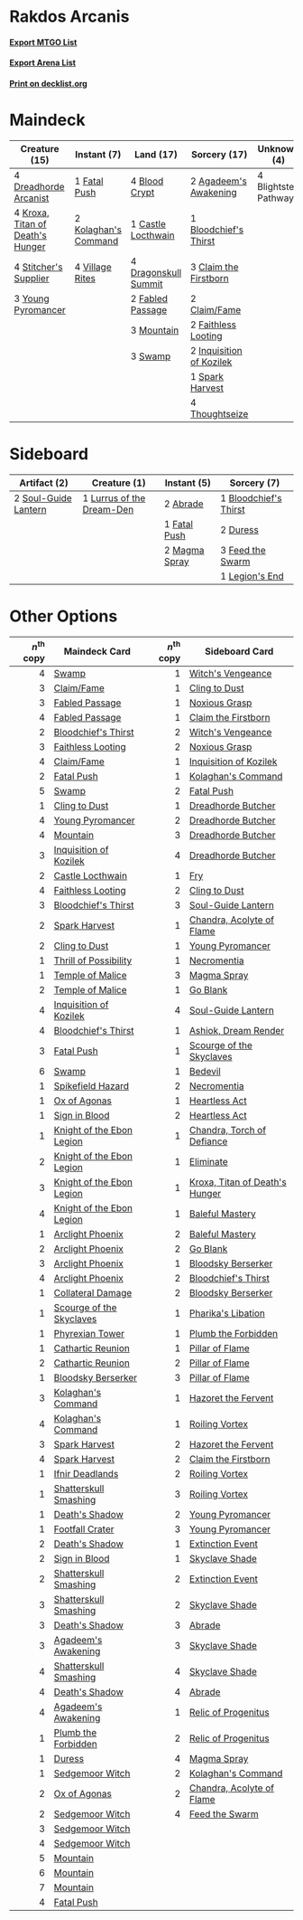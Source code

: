 # Rakdos Arcanis

#### [Export MTGO List](../collection/Rakdos%20Arcanis/Rakdos%20Arcanis.txt)
#### [Export Arena List](../collection/Rakdos%20Arcanis/Rakdos%20Arcanis_arena.txt)
#### [Print on decklist.org](http://decklist.org/?deckmain=2%09Agadeem's%20Awakening%0A4%09Blightstep%20Pathway%0A4%09Blood%20Crypt%0A1%09Bloodchief's%20Thirst%0A1%09Castle%20Locthwain%0A3%09Claim%20the%20Firstborn%0A2%09Claim/Fame%0A4%09Dragonskull%20Summit%0A4%09Dreadhorde%20Arcanist%0A2%09Fabled%20Passage%0A2%09Faithless%20Looting%0A1%09Fatal%20Push%0A2%09Inquisition%20of%20Kozilek%0A2%09Kolaghan's%20Command%0A4%09Kroxa,%20Titan%20of%20Death's%20Hunger%0A3%09Mountain%0A1%09Spark%20Harvest%0A4%09Stitcher's%20Supplier%0A3%09Swamp%0A4%09Thoughtseize%0A4%09Village%20Rites%0A3%09Young%20Pyromancer&deckside=2%09Abrade%0A1%09Bloodchief's%20Thirst%0A2%09Duress%0A1%09Fatal%20Push%0A3%09Feed%20the%20Swarm%0A1%09Legion's%20End%0A1%09Lurrus%20of%20the%20Dream-Den%0A2%09Magma%20Spray%0A2%09Soul-Guide%20Lantern)
# Maindeck

|                                               Creature (15)                                               |                                          Instant (7)                                          |                                           Land (17)                                           |                                           Sorcery (17)                                            |    Unknown (4)     |
|-----------------------------------------------------------------------------------------------------------|-----------------------------------------------------------------------------------------------|-----------------------------------------------------------------------------------------------|---------------------------------------------------------------------------------------------------|--------------------|
|4 [Dreadhorde Arcanist](http://gatherer.wizards.com/Pages/Card/Details.aspx?multiverseid=461052)           |1 [Fatal Push](http://gatherer.wizards.com/Pages/Card/Details.aspx?multiverseid=423724)        |4 [Blood Crypt](http://gatherer.wizards.com/Pages/Card/Details.aspx?multiverseid=97102)        |2 [Agadeem's Awakening](http://gatherer.wizards.com/Pages/Card/Details.aspx?multiverseid=491723)   |4 Blightstep Pathway|
|4 [Kroxa, Titan of Death's Hunger](http://gatherer.wizards.com/Pages/Card/Details.aspx?multiverseid=476472)|2 [Kolaghan's Command](http://gatherer.wizards.com/Pages/Card/Details.aspx?multiverseid=394613)|1 [Castle Locthwain](http://gatherer.wizards.com/Pages/Card/Details.aspx?multiverseid=473203)  |1 [Bloodchief's Thirst](http://gatherer.wizards.com/Pages/Card/Details.aspx?multiverseid=491729)   |                    |
|4 [Stitcher's Supplier](http://gatherer.wizards.com/Pages/Card/Details.aspx?multiverseid=447257)           |4 [Village Rites](http://gatherer.wizards.com/Pages/Card/Details.aspx?multiverseid=485449)     |4 [Dragonskull Summit](http://gatherer.wizards.com/Pages/Card/Details.aspx?multiverseid=420909)|3 [Claim the Firstborn](http://gatherer.wizards.com/Pages/Card/Details.aspx?multiverseid=473080)   |                    |
|3 [Young Pyromancer](http://gatherer.wizards.com/Pages/Card/Details.aspx?multiverseid=426592)              |                                                                                               |2 [Fabled Passage](http://gatherer.wizards.com/Pages/Card/Details.aspx?multiverseid=473206)    |2 [Claim/Fame](http://gatherer.wizards.com/Pages/Card/Details.aspx?multiverseid=430839)            |                    |
|                                                                                                           |                                                                                               |3 [Mountain](http://gatherer.wizards.com/Pages/Card/Details.aspx?multiverseid=439859)          |2 [Faithless Looting](http://gatherer.wizards.com/Pages/Card/Details.aspx?multiverseid=389512)     |                    |
|                                                                                                           |                                                                                               |3 [Swamp](http://gatherer.wizards.com/Pages/Card/Details.aspx?multiverseid=439858)             |2 [Inquisition of Kozilek](http://gatherer.wizards.com/Pages/Card/Details.aspx?multiverseid=416897)|                    |
|                                                                                                           |                                                                                               |                                                                                               |1 [Spark Harvest](http://gatherer.wizards.com/Pages/Card/Details.aspx?multiverseid=461032)         |                    |
|                                                                                                           |                                                                                               |                                                                                               |4 [Thoughtseize](http://gatherer.wizards.com/Pages/Card/Details.aspx?multiverseid=438676)          |                    |


# Sideboard

|                                         Artifact (2)                                          |                                            Creature (1)                                            |                                      Instant (5)                                       |                                          Sorcery (7)                                           |
|-----------------------------------------------------------------------------------------------|----------------------------------------------------------------------------------------------------|----------------------------------------------------------------------------------------|------------------------------------------------------------------------------------------------|
|2 [Soul-Guide Lantern](http://gatherer.wizards.com/Pages/Card/Details.aspx?multiverseid=476488)|1 [Lurrus of the Dream-Den](http://gatherer.wizards.com/Pages/Card/Details.aspx?multiverseid=479746)|2 [Abrade](http://gatherer.wizards.com/Pages/Card/Details.aspx?multiverseid=430772)     |1 [Bloodchief's Thirst](http://gatherer.wizards.com/Pages/Card/Details.aspx?multiverseid=491729)|
|                                                                                               |                                                                                                    |1 [Fatal Push](http://gatherer.wizards.com/Pages/Card/Details.aspx?multiverseid=423724) |2 [Duress](http://gatherer.wizards.com/Pages/Card/Details.aspx?multiverseid=14557)              |
|                                                                                               |                                                                                                    |2 [Magma Spray](http://gatherer.wizards.com/Pages/Card/Details.aspx?multiverseid=426843)|3 [Feed the Swarm](http://gatherer.wizards.com/Pages/Card/Details.aspx?multiverseid=491737)     |
|                                                                                               |                                                                                                    |                                                                                        |1 [Legion's End](http://gatherer.wizards.com/Pages/Card/Details.aspx?multiverseid=466860)       |


# Other Options

|*n*<sup>th</sup> copy|                                           Maindeck Card                                            |*n*<sup>th</sup> copy|                                             Sideboard Card                                              |
|--------------------:|----------------------------------------------------------------------------------------------------|--------------------:|---------------------------------------------------------------------------------------------------------|
|                    4|[Swamp](http://gatherer.wizards.com/Pages/Card/Details.aspx?multiverseid=439858)                    |                    1|[Witch's Vengeance](http://gatherer.wizards.com/Pages/Card/Details.aspx?multiverseid=473073)             |
|                    3|[Claim/Fame](http://gatherer.wizards.com/Pages/Card/Details.aspx?multiverseid=430839)               |                    1|[Cling to Dust](http://gatherer.wizards.com/Pages/Card/Details.aspx?multiverseid=476338)                 |
|                    3|[Fabled Passage](http://gatherer.wizards.com/Pages/Card/Details.aspx?multiverseid=473206)           |                    1|[Noxious Grasp](http://gatherer.wizards.com/Pages/Card/Details.aspx?multiverseid=466864)                 |
|                    4|[Fabled Passage](http://gatherer.wizards.com/Pages/Card/Details.aspx?multiverseid=473206)           |                    1|[Claim the Firstborn](http://gatherer.wizards.com/Pages/Card/Details.aspx?multiverseid=473080)           |
|                    2|[Bloodchief's Thirst](http://gatherer.wizards.com/Pages/Card/Details.aspx?multiverseid=491729)      |                    2|[Witch's Vengeance](http://gatherer.wizards.com/Pages/Card/Details.aspx?multiverseid=473073)             |
|                    3|[Faithless Looting](http://gatherer.wizards.com/Pages/Card/Details.aspx?multiverseid=389512)        |                    2|[Noxious Grasp](http://gatherer.wizards.com/Pages/Card/Details.aspx?multiverseid=466864)                 |
|                    4|[Claim/Fame](http://gatherer.wizards.com/Pages/Card/Details.aspx?multiverseid=430839)               |                    1|[Inquisition of Kozilek](http://gatherer.wizards.com/Pages/Card/Details.aspx?multiverseid=416897)        |
|                    2|[Fatal Push](http://gatherer.wizards.com/Pages/Card/Details.aspx?multiverseid=423724)               |                    1|[Kolaghan's Command](http://gatherer.wizards.com/Pages/Card/Details.aspx?multiverseid=394613)            |
|                    5|[Swamp](http://gatherer.wizards.com/Pages/Card/Details.aspx?multiverseid=439858)                    |                    2|[Fatal Push](http://gatherer.wizards.com/Pages/Card/Details.aspx?multiverseid=423724)                    |
|                    1|[Cling to Dust](http://gatherer.wizards.com/Pages/Card/Details.aspx?multiverseid=476338)            |                    1|[Dreadhorde Butcher](http://gatherer.wizards.com/Pages/Card/Details.aspx?multiverseid=461121)            |
|                    4|[Young Pyromancer](http://gatherer.wizards.com/Pages/Card/Details.aspx?multiverseid=426592)         |                    2|[Dreadhorde Butcher](http://gatherer.wizards.com/Pages/Card/Details.aspx?multiverseid=461121)            |
|                    4|[Mountain](http://gatherer.wizards.com/Pages/Card/Details.aspx?multiverseid=439859)                 |                    3|[Dreadhorde Butcher](http://gatherer.wizards.com/Pages/Card/Details.aspx?multiverseid=461121)            |
|                    3|[Inquisition of Kozilek](http://gatherer.wizards.com/Pages/Card/Details.aspx?multiverseid=416897)   |                    4|[Dreadhorde Butcher](http://gatherer.wizards.com/Pages/Card/Details.aspx?multiverseid=461121)            |
|                    2|[Castle Locthwain](http://gatherer.wizards.com/Pages/Card/Details.aspx?multiverseid=473203)         |                    1|[Fry](http://gatherer.wizards.com/Pages/Card/Details.aspx?multiverseid=466894)                           |
|                    4|[Faithless Looting](http://gatherer.wizards.com/Pages/Card/Details.aspx?multiverseid=389512)        |                    2|[Cling to Dust](http://gatherer.wizards.com/Pages/Card/Details.aspx?multiverseid=476338)                 |
|                    3|[Bloodchief's Thirst](http://gatherer.wizards.com/Pages/Card/Details.aspx?multiverseid=491729)      |                    3|[Soul-Guide Lantern](http://gatherer.wizards.com/Pages/Card/Details.aspx?multiverseid=476488)            |
|                    2|[Spark Harvest](http://gatherer.wizards.com/Pages/Card/Details.aspx?multiverseid=461032)            |                    1|[Chandra, Acolyte of Flame](http://gatherer.wizards.com/Pages/Card/Details.aspx?multiverseid=466880)     |
|                    2|[Cling to Dust](http://gatherer.wizards.com/Pages/Card/Details.aspx?multiverseid=476338)            |                    1|[Young Pyromancer](http://gatherer.wizards.com/Pages/Card/Details.aspx?multiverseid=426592)              |
|                    1|[Thrill of Possibility](http://gatherer.wizards.com/Pages/Card/Details.aspx?multiverseid=473108)    |                    1|[Necromentia](http://gatherer.wizards.com/Pages/Card/Details.aspx?multiverseid=485439)                   |
|                    1|[Temple of Malice](http://gatherer.wizards.com/Pages/Card/Details.aspx?multiverseid=378536)         |                    3|[Magma Spray](http://gatherer.wizards.com/Pages/Card/Details.aspx?multiverseid=426843)                   |
|                    2|[Temple of Malice](http://gatherer.wizards.com/Pages/Card/Details.aspx?multiverseid=378536)         |                    1|[Go Blank](http://gatherer.wizards.com/Pages/Card/Details.aspx?multiverseid=513549)                      |
|                    4|[Inquisition of Kozilek](http://gatherer.wizards.com/Pages/Card/Details.aspx?multiverseid=416897)   |                    4|[Soul-Guide Lantern](http://gatherer.wizards.com/Pages/Card/Details.aspx?multiverseid=476488)            |
|                    4|[Bloodchief's Thirst](http://gatherer.wizards.com/Pages/Card/Details.aspx?multiverseid=491729)      |                    1|[Ashiok, Dream Render](http://gatherer.wizards.com/Pages/Card/Details.aspx?multiverseid=461155)          |
|                    3|[Fatal Push](http://gatherer.wizards.com/Pages/Card/Details.aspx?multiverseid=423724)               |                    1|[Scourge of the Skyclaves](http://gatherer.wizards.com/Pages/Card/Details.aspx?multiverseid=491760)      |
|                    6|[Swamp](http://gatherer.wizards.com/Pages/Card/Details.aspx?multiverseid=439858)                    |                    1|[Bedevil](http://gatherer.wizards.com/Pages/Card/Details.aspx?multiverseid=457301)                       |
|                    1|[Spikefield Hazard](http://gatherer.wizards.com/Pages/Card/Details.aspx?multiverseid=491809)        |                    2|[Necromentia](http://gatherer.wizards.com/Pages/Card/Details.aspx?multiverseid=485439)                   |
|                    1|[Ox of Agonas](http://gatherer.wizards.com/Pages/Card/Details.aspx?multiverseid=476398)             |                    1|[Heartless Act](http://gatherer.wizards.com/Pages/Card/Details.aspx?multiverseid=479611)                 |
|                    1|[Sign in Blood](http://gatherer.wizards.com/Pages/Card/Details.aspx?multiverseid=220480)            |                    2|[Heartless Act](http://gatherer.wizards.com/Pages/Card/Details.aspx?multiverseid=479611)                 |
|                    1|[Knight of the Ebon Legion](http://gatherer.wizards.com/Pages/Card/Details.aspx?multiverseid=466859)|                    1|[Chandra, Torch of Defiance](http://gatherer.wizards.com/Pages/Card/Details.aspx?multiverseid=417683)    |
|                    2|[Knight of the Ebon Legion](http://gatherer.wizards.com/Pages/Card/Details.aspx?multiverseid=466859)|                    1|[Eliminate](http://gatherer.wizards.com/Pages/Card/Details.aspx?multiverseid=485420)                     |
|                    3|[Knight of the Ebon Legion](http://gatherer.wizards.com/Pages/Card/Details.aspx?multiverseid=466859)|                    1|[Kroxa, Titan of Death's Hunger](http://gatherer.wizards.com/Pages/Card/Details.aspx?multiverseid=476472)|
|                    4|[Knight of the Ebon Legion](http://gatherer.wizards.com/Pages/Card/Details.aspx?multiverseid=466859)|                    1|[Baleful Mastery](http://gatherer.wizards.com/Pages/Card/Details.aspx?multiverseid=513541)               |
|                    1|[Arclight Phoenix](http://gatherer.wizards.com/Pages/Card/Details.aspx?multiverseid=452841)         |                    2|[Baleful Mastery](http://gatherer.wizards.com/Pages/Card/Details.aspx?multiverseid=513541)               |
|                    2|[Arclight Phoenix](http://gatherer.wizards.com/Pages/Card/Details.aspx?multiverseid=452841)         |                    2|[Go Blank](http://gatherer.wizards.com/Pages/Card/Details.aspx?multiverseid=513549)                      |
|                    3|[Arclight Phoenix](http://gatherer.wizards.com/Pages/Card/Details.aspx?multiverseid=452841)         |                    1|[Bloodsky Berserker](http://gatherer.wizards.com/Pages/Card/Details.aspx?multiverseid=503688)            |
|                    4|[Arclight Phoenix](http://gatherer.wizards.com/Pages/Card/Details.aspx?multiverseid=452841)         |                    2|[Bloodchief's Thirst](http://gatherer.wizards.com/Pages/Card/Details.aspx?multiverseid=491729)           |
|                    1|[Collateral Damage](http://gatherer.wizards.com/Pages/Card/Details.aspx?multiverseid=391811)        |                    2|[Bloodsky Berserker](http://gatherer.wizards.com/Pages/Card/Details.aspx?multiverseid=503688)            |
|                    1|[Scourge of the Skyclaves](http://gatherer.wizards.com/Pages/Card/Details.aspx?multiverseid=491760) |                    1|[Pharika's Libation](http://gatherer.wizards.com/Pages/Card/Details.aspx?multiverseid=476362)            |
|                    1|[Phyrexian Tower](http://gatherer.wizards.com/Pages/Card/Details.aspx?multiverseid=456844)          |                    1|[Plumb the Forbidden](http://gatherer.wizards.com/Pages/Card/Details.aspx?multiverseid=513558)           |
|                    1|[Cathartic Reunion](http://gatherer.wizards.com/Pages/Card/Details.aspx?multiverseid=417682)        |                    1|[Pillar of Flame](http://gatherer.wizards.com/Pages/Card/Details.aspx?multiverseid=240013)               |
|                    2|[Cathartic Reunion](http://gatherer.wizards.com/Pages/Card/Details.aspx?multiverseid=417682)        |                    2|[Pillar of Flame](http://gatherer.wizards.com/Pages/Card/Details.aspx?multiverseid=240013)               |
|                    1|[Bloodsky Berserker](http://gatherer.wizards.com/Pages/Card/Details.aspx?multiverseid=503688)       |                    3|[Pillar of Flame](http://gatherer.wizards.com/Pages/Card/Details.aspx?multiverseid=240013)               |
|                    3|[Kolaghan's Command](http://gatherer.wizards.com/Pages/Card/Details.aspx?multiverseid=394613)       |                    1|[Hazoret the Fervent](http://gatherer.wizards.com/Pages/Card/Details.aspx?multiverseid=426838)           |
|                    4|[Kolaghan's Command](http://gatherer.wizards.com/Pages/Card/Details.aspx?multiverseid=394613)       |                    1|[Roiling Vortex](http://gatherer.wizards.com/Pages/Card/Details.aspx?multiverseid=491797)                |
|                    3|[Spark Harvest](http://gatherer.wizards.com/Pages/Card/Details.aspx?multiverseid=461032)            |                    2|[Hazoret the Fervent](http://gatherer.wizards.com/Pages/Card/Details.aspx?multiverseid=426838)           |
|                    4|[Spark Harvest](http://gatherer.wizards.com/Pages/Card/Details.aspx?multiverseid=461032)            |                    2|[Claim the Firstborn](http://gatherer.wizards.com/Pages/Card/Details.aspx?multiverseid=473080)           |
|                    1|[Ifnir Deadlands](http://gatherer.wizards.com/Pages/Card/Details.aspx?multiverseid=430868)          |                    2|[Roiling Vortex](http://gatherer.wizards.com/Pages/Card/Details.aspx?multiverseid=491797)                |
|                    1|[Shatterskull Smashing](http://gatherer.wizards.com/Pages/Card/Details.aspx?multiverseid=491802)    |                    3|[Roiling Vortex](http://gatherer.wizards.com/Pages/Card/Details.aspx?multiverseid=491797)                |
|                    1|[Death's Shadow](http://gatherer.wizards.com/Pages/Card/Details.aspx?multiverseid=425889)           |                    2|[Young Pyromancer](http://gatherer.wizards.com/Pages/Card/Details.aspx?multiverseid=426592)              |
|                    1|[Footfall Crater](http://gatherer.wizards.com/Pages/Card/Details.aspx?multiverseid=479638)          |                    3|[Young Pyromancer](http://gatherer.wizards.com/Pages/Card/Details.aspx?multiverseid=426592)              |
|                    2|[Death's Shadow](http://gatherer.wizards.com/Pages/Card/Details.aspx?multiverseid=425889)           |                    1|[Extinction Event](http://gatherer.wizards.com/Pages/Card/Details.aspx?multiverseid=479608)              |
|                    2|[Sign in Blood](http://gatherer.wizards.com/Pages/Card/Details.aspx?multiverseid=220480)            |                    1|[Skyclave Shade](http://gatherer.wizards.com/Pages/Card/Details.aspx?multiverseid=491763)                |
|                    2|[Shatterskull Smashing](http://gatherer.wizards.com/Pages/Card/Details.aspx?multiverseid=491802)    |                    2|[Extinction Event](http://gatherer.wizards.com/Pages/Card/Details.aspx?multiverseid=479608)              |
|                    3|[Shatterskull Smashing](http://gatherer.wizards.com/Pages/Card/Details.aspx?multiverseid=491802)    |                    2|[Skyclave Shade](http://gatherer.wizards.com/Pages/Card/Details.aspx?multiverseid=491763)                |
|                    3|[Death's Shadow](http://gatherer.wizards.com/Pages/Card/Details.aspx?multiverseid=425889)           |                    3|[Abrade](http://gatherer.wizards.com/Pages/Card/Details.aspx?multiverseid=430772)                        |
|                    3|[Agadeem's Awakening](http://gatherer.wizards.com/Pages/Card/Details.aspx?multiverseid=491723)      |                    3|[Skyclave Shade](http://gatherer.wizards.com/Pages/Card/Details.aspx?multiverseid=491763)                |
|                    4|[Shatterskull Smashing](http://gatherer.wizards.com/Pages/Card/Details.aspx?multiverseid=491802)    |                    4|[Skyclave Shade](http://gatherer.wizards.com/Pages/Card/Details.aspx?multiverseid=491763)                |
|                    4|[Death's Shadow](http://gatherer.wizards.com/Pages/Card/Details.aspx?multiverseid=425889)           |                    4|[Abrade](http://gatherer.wizards.com/Pages/Card/Details.aspx?multiverseid=430772)                        |
|                    4|[Agadeem's Awakening](http://gatherer.wizards.com/Pages/Card/Details.aspx?multiverseid=491723)      |                    1|[Relic of Progenitus](http://gatherer.wizards.com/Pages/Card/Details.aspx?multiverseid=174824)           |
|                    1|[Plumb the Forbidden](http://gatherer.wizards.com/Pages/Card/Details.aspx?multiverseid=513558)      |                    2|[Relic of Progenitus](http://gatherer.wizards.com/Pages/Card/Details.aspx?multiverseid=174824)           |
|                    1|[Duress](http://gatherer.wizards.com/Pages/Card/Details.aspx?multiverseid=14557)                    |                    4|[Magma Spray](http://gatherer.wizards.com/Pages/Card/Details.aspx?multiverseid=426843)                   |
|                    1|[Sedgemoor Witch](http://gatherer.wizards.com/Pages/Card/Details.aspx?multiverseid=513563)          |                    2|[Kolaghan's Command](http://gatherer.wizards.com/Pages/Card/Details.aspx?multiverseid=394613)            |
|                    2|[Ox of Agonas](http://gatherer.wizards.com/Pages/Card/Details.aspx?multiverseid=476398)             |                    2|[Chandra, Acolyte of Flame](http://gatherer.wizards.com/Pages/Card/Details.aspx?multiverseid=466880)     |
|                    2|[Sedgemoor Witch](http://gatherer.wizards.com/Pages/Card/Details.aspx?multiverseid=513563)          |                    4|[Feed the Swarm](http://gatherer.wizards.com/Pages/Card/Details.aspx?multiverseid=491737)                |
|                    3|[Sedgemoor Witch](http://gatherer.wizards.com/Pages/Card/Details.aspx?multiverseid=513563)          |                     |                                                                                                         |
|                    4|[Sedgemoor Witch](http://gatherer.wizards.com/Pages/Card/Details.aspx?multiverseid=513563)          |                     |                                                                                                         |
|                    5|[Mountain](http://gatherer.wizards.com/Pages/Card/Details.aspx?multiverseid=439859)                 |                     |                                                                                                         |
|                    6|[Mountain](http://gatherer.wizards.com/Pages/Card/Details.aspx?multiverseid=439859)                 |                     |                                                                                                         |
|                    7|[Mountain](http://gatherer.wizards.com/Pages/Card/Details.aspx?multiverseid=439859)                 |                     |                                                                                                         |
|                    4|[Fatal Push](http://gatherer.wizards.com/Pages/Card/Details.aspx?multiverseid=423724)               |                     |                                                                                                         |

